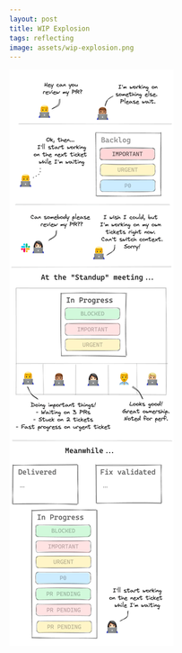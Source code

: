```yaml
---
layout: post
title: WIP Explosion
tags: reflecting
image: assets/wip-explosion.png
---
```

![wip-explosion](assets/wip-explosion.png) 